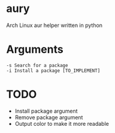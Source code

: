 # aury
Arch Linux aur helper written in python

# Arguments
```
-s Search for a package
-i Install a package [TO_IMPLEMENT]
```

# TODO
- Install package argument
- Remove package argument
- Output color to make it more readable


